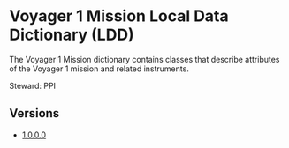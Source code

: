 # Voyager 1 Mission Local Data Dictionary (LDD)

The Voyager 1 Mission dictionary contains classes that describe attributes of the Voyager 1 mission and related instruments.

Steward: PPI

## Versions

- [1.0.0.0](1.0.0.0)
